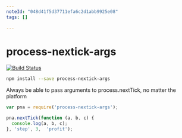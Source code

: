 ```yaml
---
noteId: "048d41f5d37711efa6c2d1abb9925e08"
tags: []

---
```


process-nextick-args
=====

[![Build Status](https://travis-ci.org/calvinmetcalf/process-nextick-args.svg?branch=master)](https://travis-ci.org/calvinmetcalf/process-nextick-args)

```bash
npm install --save process-nextick-args
```

Always be able to pass arguments to process.nextTick, no matter the platform

```js
var pna = require('process-nextick-args');

pna.nextTick(function (a, b, c) {
  console.log(a, b, c);
}, 'step', 3,  'profit');
```
